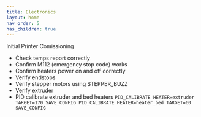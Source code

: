 ```yaml
---
title: Electronics
layout: home
nav_order: 5
has_children: true
---
```


Initial Printer Comissioning
* Check temps report correctly
* Confirm M112 (emergency stop code) works
* Confirm heaters power on and off correctly
* Verify endstops
* Verify stepper motors using STEPPER_BUZZ
* Verify extruder
* PID calibrate extruder and bed heaters
` PID_CALIBRATE HEATER=extruder TARGET=170
SAVE_CONFIG
PID_CALIBRATE HEATER=heater_bed TARGET=60
SAVE_CONFIG `